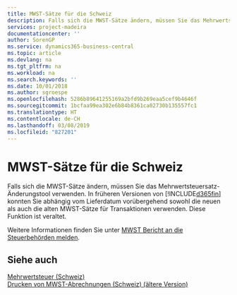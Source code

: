 ```yaml
---
title: MWST-Sätze für die Schweiz
description: Falls sich die MWST-Sätze ändern, müssen Sie das Mehrwertsteuersatz-Änderungstool verwenden. In früheren Versionen von Business Central konnten Sie abhängig vom Lieferdatum vorübergehend sowohl die neuen als auch die alten MWST-Sätze für Transaktionen verwenden. Diese Funktion ist veraltet.
services: project-madeira
documentationcenter: ''
author: SorenGP
ms.service: dynamics365-business-central
ms.topic: article
ms.devlang: na
ms.tgt_pltfrm: na
ms.workload: na
ms.search.keywords: ''
ms.date: 10/01/2018
ms.author: sgroespe
ms.openlocfilehash: 5286b89641255169a2bfd9b269eaa5cef9b4646f
ms.sourcegitcommit: 1bcfaa99ea302e6b84b8361ca02730b135557fc1
ms.translationtype: HT
ms.contentlocale: de-CH
ms.lasthandoff: 03/08/2019
ms.locfileid: "827201"
---
```

# <a name="vat-rates-for-switzerland"></a>MWST-Sätze für die Schweiz
Falls sich die MWST-Sätze ändern, müssen Sie das Mehrwertsteuersatz-Änderungstool verwenden. In früheren Versionen von [!INCLUDE[d365fin](../../includes/d365fin_md.md)] konnten Sie abhängig vom Lieferdatum vorübergehend sowohl die neuen als auch die alten MWST-Sätze für Transaktionen verwenden. Diese Funktion ist veraltet.  

Weitere Informationen finden Sie unter [MWST Bericht an die Steuerbehörden melden](../../finance-how-report-vat.md).  

## <a name="see-also"></a>Siehe auch  
 [Mehrwertsteuer (Schweiz)](swiss-value-added-tax.md)   
 [Drucken von MWST-Abrechnungen (Schweiz) (ältere Version)](how-to-print-swiss-vat-statements-older-version-.md)
